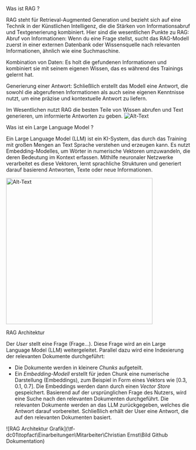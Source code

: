 Was ist RAG ?

RAG steht für Retrieval-Augmented Generation und bezieht sich auf eine Technik in der Künstlichen Intelligenz, die die Stärken von Informationsabruf und Textgenerierung kombiniert. 
Hier sind die wesentlichen Punkte zu RAG:
Abruf von Informationen: Wenn du eine Frage stellst, sucht das RAG-Modell zuerst in einer externen Datenbank oder Wissensquelle nach relevanten Informationen, ähnlich wie eine Suchmaschine.

Kombination von Daten: Es holt die gefundenen Informationen und kombiniert sie mit seinem eigenen Wissen, das es während des Trainings gelernt hat.

Generierung einer Antwort: Schließlich erstellt das Modell eine Antwort, die sowohl die abgerufenen Informationen als auch seine eigenen Kenntnisse nutzt, 
um eine präzise und kontextuelle Antwort zu liefern.

Im Wesentlichen nutzt RAG die besten Teile von Wissen abrufen und Text generieren, um informierte Antworten zu geben.
![Alt-Text](https://encrypted-tbn0.gstatic.com/images?q=tbn:ANd9GcRq3hEGHDF0zMPBdOQZk32oGUW0HLGyxZdXPQ&s)

Was ist ein Large Language Model ?

Ein Large Language Model (LLM) ist ein KI-System, das durch das Training mit großen Mengen an Text Sprache verstehen und erzeugen kann. Es nutzt Embedding-Modelles, um Wörter in numerische Vektoren umzuwandeln, die deren Bedeutung im Kontext erfassen. Mithilfe neuronaler Netzwerke verarbeitet es diese Vektoren, lernt sprachliche Strukturen und generiert darauf basierend Antworten, Texte oder neue Informationen.

<img src="https://www.wisecube.ai/wp-content/uploads/2023/05/Featured-Blog-Image-A-Comprehensive-Overview-of-Large-Language-Models-1024x768.jpg" alt="Alt-Text" width="400">

RAG Architektur

Der *User* stellt eine Frage (Frage...).
Diese Frage wird an ein Large Language Model (LLM) weitergeleitet.
Parallel dazu wird eine Indexierung der relevanten Dokumente durchgeführt:
   - Die Dokumente werden in kleinere *Chunks* aufgeteilt.
   - Ein *Embedding-Modell* erstellt für jeden Chunk eine numerische Darstellung (Embeddings), zum Beispiel in Form eines Vektors wie [0.3, 0.1, 0.7].
Die Embeddings werden dann durch einen *Vector Store* gespeichert.
Basierend auf der ursprünglichen Frage des Nutzers, wird eine Suche nach den relevanten Dokumenten durchgeführt.
Die relevanten Dokumente werden an das LLM zurückgegeben, welches die Antwort darauf vorbereitet.
Schließlich erhält der User eine Antwort, die auf den relevanten Dokumenten basiert.

![RAG Architektur Grafik](\\tf-dc01\topfact\Einarbeitungen\Mitarbeiter\Christian Ernst\Bild Github Dokumentation)
